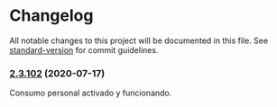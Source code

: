 # Changelog

All notable changes to this project will be documented in this file. See [standard-version](https://github.com/conventional-changelog/standard-version) for commit guidelines.

### [2.3.102](https://github.com/dobleamarilla/tocGameV2/compare/v2.3.101...v2.3.102) (2020-07-17)

Consumo personal activado y funcionando.
